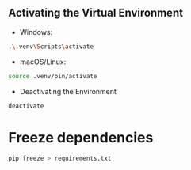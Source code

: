 ## Activating the Virtual Environment

- Windows:

```bash
.\.venv\Scripts\activate
```

- macOS/Linux:

```bash
source .venv/bin/activate
```

- Deactivating the Environment

```bash
deactivate
```

# Freeze dependencies

```bash
pip freeze > requirements.txt
```
